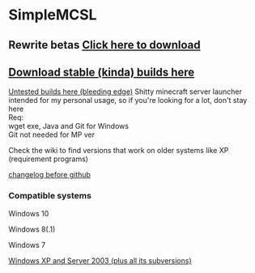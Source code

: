 # SimpleMCSL
## Rewrite betas [Click here to download](../../releases/tag/1.0.0-beta.1.1)
## [Download stable (kinda) builds here](../../releases/latest)
[Untested builds here (bleeding edge)](../../releases/tag/be)
Shitty minecraft server launcher intended for my personal usage, so if you're looking for a lot, don't stay here<br>
Req:<br>
wget exe, Java and Git for Windows<br> 
Git not needed for MP ver<br>

Check the wiki to find versions that work on older systems like XP (requirement programs)



[changelog before github](./info/chnglog.txt)
### Compatible systems
Windows 10<br>

Windows 8(.1)<br>

Windows 7<br>

[Windows XP and Server 2003 (plus all its subversions)](../../wiki/Older-system-compatibility)

